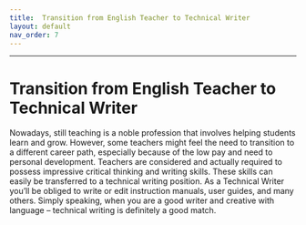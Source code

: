 ```yaml
---
title:  Transition from English Teacher to Technical Writer
layout: default
nav_order: 7
---
```


---

# Transition from English Teacher to Technical Writer
Nowadays, still teaching is a noble profession that involves helping students learn and grow. However, some teachers might feel the need to transition to a different career path, especially because of the low pay and need to personal development.
Teachers are considered and actually required to possess impressive critical thinking and writing skills. These skills can easily be transferred to a technical writing position. As a Technical Writer you’ll be obliged to write or edit instruction manuals, user guides, and many others. 
Simply speaking, when you are a good writer and creative with language – technical writing is definitely a good match.
